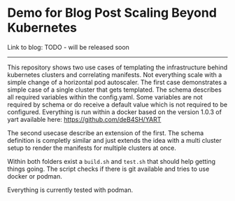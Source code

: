 Demo for Blog Post Scaling Beyond Kubernetes
====

Link to blog: TODO - will be released soon

----

This repository shows two use cases of templating the infrastructure behind kubernetes clusters and correlating manifests. Not everything scale with a simple change of a horizontal pod autoscaler. The first case demonstrates a simple case of a single cluster that gets templated. The schema describes all required variables within the config.yaml. Some variables are not required by schema or do receive a default value which is not required to be configured. Everything is run within a docker based on the version 1.0.3 of yart available here: https://github.com/deB4SH/YART

The second usecase describe an extension of the first. The schema definition is completly similar and just extends the idea with a multi cluster setup to render the manifests for multiple clusters at once. 

Within both folders exist a `build.sh` and `test.sh` that should help getting things going. The script checks if there is git available and tries to use docker or podman. 

Everything is currently tested with podman.
